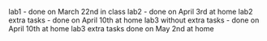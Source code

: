 lab1 - done on March 22nd in class
lab2 - done on April 3rd at home
lab2 extra tasks - done on April 10th at home
lab3 without extra tasks - done on April 10th at home
lab3 extra tasks done on May 2nd at home
